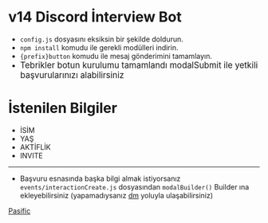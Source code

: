 # v14 Discord İnterview Bot

- ``config.js`` dosyasını eksiksin bir şekilde doldurun.
- ``npm install`` komudu ile gerekli modülleri indirin.
- ``{prefix}button`` komudu ile mesaj gönderimini tamamlayın.
- <big>Tebrikler botun kurulumu tamamlandı modalSubmit ile yetkili başvurularınızı alabilirsiniz</big>

# İstenilen Bilgiler

- İSİM
- YAŞ
- AKTİFLİK
- INVITE

<hr></hr>

- Başvuru esnasında başka bilgi almak istiyorsanız ``events/interactionCreate.js`` dosyasından ``modalBuilder()`` Builder ına ekleyebilirsiniz (yapamadıysanız [dm](https://discord.com/users/618444525727383592) yoluyla ulaşabilirsiniz)

[Pasific](https://discord.gg/pasific)
